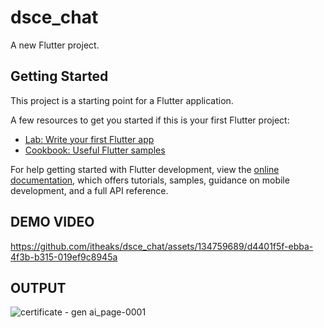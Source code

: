 # dsce_chat

A new Flutter project.

## Getting Started

This project is a starting point for a Flutter application.

A few resources to get you started if this is your first Flutter project:

- [Lab: Write your first Flutter app](https://docs.flutter.dev/get-started/codelab)
- [Cookbook: Useful Flutter samples](https://docs.flutter.dev/cookbook)

For help getting started with Flutter development, view the
[online documentation](https://docs.flutter.dev/), which offers tutorials,
samples, guidance on mobile development, and a full API reference.

## DEMO VIDEO

https://github.com/itheaks/dsce_chat/assets/134759689/d4401f5f-ebba-4f3b-b315-019ef9c8945a

## OUTPUT

![certificate - gen ai_page-0001](https://github.com/itheaks/dsce_chat/assets/134759689/b2643ce1-a3a9-4176-9b64-275ca724dc23)

